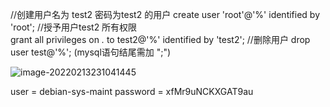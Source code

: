 //创建用户名为 test2              密码为test2 的用户
    create user 'root'@'%' identified by 'root';
//授予用户test2 所有权限    
    grant all privileges on *.* to test2@'%' identified by 'test2';
//删除用户
    drop user test@'%';
(mysql语句结尾需加 ";")

![image-20220213231041445](C:\Users\HP\AppData\Roaming\Typora\typora-user-images\image-20220213231041445.png)

user     = debian-sys-maint
password = xfMr9uNCKXGAT9au

